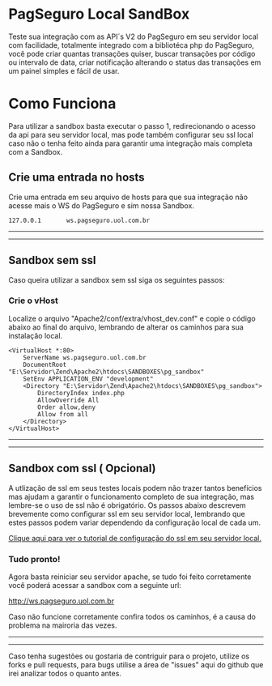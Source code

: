 PagSeguro Local SandBox
===============================================================

Teste sua integração com as API´s V2 do PagSeguro em seu servidor local com facilidade, totalmente integrado com a bibliotéca php do PagSeguro, você pode criar quantas transações quiser, buscar transações por código ou intervalo de data, criar notificação alterando o status das transações em um painel simples e fácil de usar.


# Como Funciona #
Para utilizar a sandbox basta executar o passo 1, redirecionando o acesso da api para seu servidor local, mas pode também configurar seu ssl local caso não o tenha feito ainda para garantir uma integração mais completa com a Sandbox.

## Crie uma entrada no hosts ##
Crie uma entrada em seu arquivo de hosts para que sua integração não acesse mais o WS do PagSeguro e sim nossa Sandbox.
```
127.0.0.1       ws.pagseguro.uol.com.br
```

--------------------------------------------------------------------------------

--------------------------------------------------------------------------------

## Sandbox sem ssl ##
Caso queira utilizar a sandbox sem ssl siga os seguintes passos:

### Crie o vHost ###
Localize o arquivo "Apache2/conf/extra/vhost_dev.conf" e copie o código abaixo ao final do arquivo, lembrando de alterar os caminhos para sua instalação local.
```
<VirtualHost *:80>
    ServerName ws.pagseguro.uol.com.br
    DocumentRoot "E:\Servidor\Zend\Apache2\htdocs\SANDBOXES\pg_sandbox"
    SetEnv APPLICATION_ENV "development"
    <Directory "E:\Servidor\Zend\Apache2\htdocs\SANDBOXES\pg_sandbox">
        DirectoryIndex index.php
        AllowOverride All
        Order allow,deny
        Allow from all
    </Directory>
</VirtualHost>
```

--------------------------------------------------------------------------------

--------------------------------------------------------------------------------

## Sandbox com ssl ( Opcional) ##
A utlização de ssl em seus testes locais podem não trazer tantos benefícios mas ajudam a garantir o funcionamento completo de sua integração, mas lembre-se o uso de ssl não é obrigatório.
Os passos abaixo descrevem brevemente como configurar ssl em seu servidor local, lembrando que estes passos podem variar dependendo da configuração local de cada um.

[Clique aqui para ver o tutorial de configuração do ssl em seu servidor local.](https://github.com/layoutzweb/PagseguroLocalSandbox/wiki/Configurando-SSL-no-seu-servidor-local)

### Tudo pronto! ###
Agora basta reiniciar seu servidor apache, se tudo foi feito corretamente você poderá acessar a sandbox com a seguinte url:    

<http://ws.pagseguro.uol.com.br>

Caso não funcione corretamente confira todos os caminhos, é a causa do problema na mairoria das vezes.


--------------------------------------------------------------------------------

--------------------------------------------------------------------------------

Caso tenha sugestões ou gostaria de contriguir para o projeto, utilize os forks e pull requests, para bugs utilise a área de "issues" aqui do github que irei analizar todos o quanto antes.












